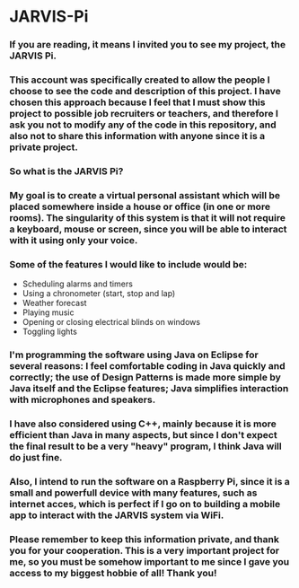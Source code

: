 # JARVIS-Pi

### If you are reading, it means I invited you to see my project, the JARVIS Pi.
### This account was specifically created to allow the people I choose to see the code and description of this project. I have chosen this approach because I feel that I must show this project to possible job recruiters or teachers, and therefore I ask you not to modify any of the code in this repository, and also not to share this information with anyone since it is a private project.

### So what is the JARVIS Pi?

### My goal is to create a virtual personal assistant which will be placed somewhere inside a house or office (in one or more rooms). The singularity of this system is that it will not require a keyboard, mouse or screen, since you will be able to interact with it using only your voice.
### Some of the features I would like to include would be:

* Scheduling alarms and timers
* Using a chronometer (start, stop and lap)
* Weather forecast
* Playing music
* Opening or closing electrical blinds on windows
* Toggling lights

### I'm programming the software using Java on Eclipse for several reasons: I feel comfortable coding in Java quickly and correctly; the use of Design Patterns is made more simple by Java itself and the Eclipse features; Java simplifies interaction with microphones and speakers.
### I have also considered using C++, mainly because it is more efficient than Java in many aspects, but since I don't expect the final result to be a very "heavy" program, I think Java will do just fine.

### Also, I intend to run the software on a Raspberry Pi, since it is a small and powerfull device with many features, such as internet acces, which is perfect if I go on to building a mobile app to interact with the JARVIS system via WiFi.

### Please remember to keep this information private, and thank you for your cooperation. This is a very important project for me, so you must be somehow important to me since I gave you access to my biggest hobbie of all! Thank you!